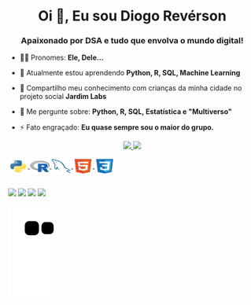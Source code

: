 <h1 align="center">Oi 👋, Eu sou Diogo Revérson</h1>
<h3 align="center">Apaixonado por DSA e tudo que envolva o mundo digital!</h3>

- 🧍‍♂️ Pronomes: **Ele, Dele...**

- 🌱 Atualmente estou aprendendo **Python, R, SQL, Machine Learning**

- 👯 Compartilho meu conhecimento com crianças da minha cidade no projeto social **Jardim Labs**

- 💬 Me pergunte sobre: **Python, R, SQL, Estatística e "Multiverso"**

- ⚡ Fato engraçado: **Eu quase sempre sou o maior do grupo.**
<div align="center">
  <a href="https://github.com/diogoreverson">
  <img height="180em" src="https://github-readme-stats.vercel.app/api?username=diogoreverson&show_icons=true&theme=dark&include_all_commits=true&count_private=true"/>
  <img height="180em" src="https://github-readme-stats.vercel.app/api/top-langs/?username=diogoreverson&layout=compact&langs_count=7&theme=dark"/>
</div>

<div style="display: inline_block"><br>
  
  <img align="center" alt="diogo-Python" height="30" width="40" src="https://raw.githubusercontent.com/devicons/devicon/master/icons/python/python-original.svg">
  <img align="center" alt="diogo-CSS" height="30" width="40" src="https://raw.githubusercontent.com/devicons/devicon/master/icons/r/r-original.svg">
  <img align="center" alt="diogo-HTML" height="30" width="40" src="https://raw.githubusercontent.com/devicons/devicon/master/icons/mysql/mysql-original.svg">
  <img align="center" alt="diogo-CSS" height="30" width="40" src="https://raw.githubusercontent.com/devicons/devicon/master/icons/html5/html5-original.svg">
  <img align="center" alt="diogo-CSS" height="30" width="40" src="https://raw.githubusercontent.com/devicons/devicon/master/icons/css3/css3-original.svg">
    
</div>
 
##
  
<div> 
   <a href="https://www.linkedin.com/in/diogo-reverson/" target="_blank"><img src="https://img.shields.io/badge/-LinkedIn-%230077B5?style=for-the-badge&logo=linkedin&logoColor=white" target="_blank"></a>
  <a href = "mailto:diogo.reverson.oliveira@gmail.com"><img src="https://img.shields.io/badge/-Gmail-%23333?style=for-the-badge&logo=gmail&logoColor=white" target="_blank"></a>
   <a href="https://www.instagram.com/diogo_reverson" target="_blank"><img src="https://img.shields.io/badge/-Instagram-%23E4405F?style=for-the-badge&logo=instagram&logoColor=white" target="_blank"></a>
  <a href="https://www.youtube.com/channel/UCSmlLCrRFx1mKANV4CKUTow" target="_blank"><img src="https://img.shields.io/badge/YouTube-FF0000?style=for-the-badge&logo=youtube&logoColor=white" target="_blank"></a>
 
  
  
  
  
![snake gif](https://github.com/Formandodev/Formandodev/blob/output/github-contribution-grid-snake.svg)
<!--

